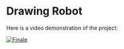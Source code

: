 # Drawing Robot

Here is a video demonstration of the project:

[![Finale](http://img.youtube.com/vi/KZ6DLutog3U/0.jpg)](https://www.youtube.com/watch?v=tplYEnMHblI "Sketch making bot")
